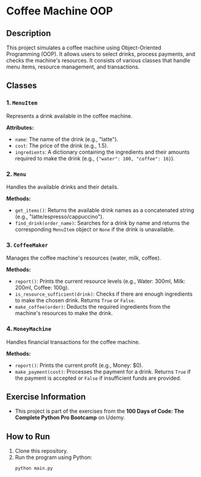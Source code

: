 # Coffee Machine OOP

## Description
This project simulates a coffee machine using Object-Oriented Programming (OOP). It allows users to select drinks, process payments, and checks the machine's resources. It consists of various classes that handle menu items, resource management, and transactions.

## Classes

### 1. `MenuItem`
Represents a drink available in the coffee machine.

**Attributes:**
- `name`: The name of the drink (e.g., "latte").
- `cost`: The price of the drink (e.g., 1.5).
- `ingredients`: A dictionary containing the ingredients and their amounts required to make the drink (e.g., `{"water": 100, "coffee": 16}`).

### 2. `Menu`
Handles the available drinks and their details.

**Methods:**
- `get_items()`: Returns the available drink names as a concatenated string (e.g., "latte/espresso/cappuccino").
- `find_drink(order_name)`: Searches for a drink by name and returns the corresponding `MenuItem` object or `None` if the drink is unavailable.

### 3. `CoffeeMaker`
Manages the coffee machine's resources (water, milk, coffee).

**Methods:**
- `report()`: Prints the current resource levels (e.g., Water: 300ml, Milk: 200ml, Coffee: 100g).
- `is_resource_sufficient(drink)`: Checks if there are enough ingredients to make the chosen drink. Returns `True` or `False`.
- `make_coffee(order)`: Deducts the required ingredients from the machine's resources to make the drink.

### 4. `MoneyMachine`
Handles financial transactions for the coffee machine.

**Methods:**
- `report()`: Prints the current profit (e.g., Money: $0).
- `make_payment(cost)`: Processes the payment for a drink. Returns `True` if the payment is accepted or `False` if insufficient funds are provided.

## Exercise Information
- This project is part of the exercises from the **100 Days of Code: The Complete Python Pro Bootcamp** on Udemy.

## How to Run
1. Clone this repository.
2. Run the program using Python:
   ```bash
   python main.py
